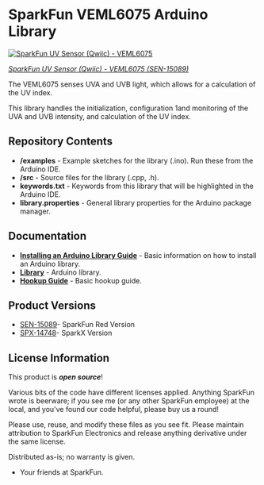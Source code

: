 SparkFun VEML6075 Arduino Library
==============================

[![SparkFun UV Sensor (Qwiic) - VEML6075](https://cdn.sparkfun.com//assets/parts/1/3/4/4/7/15089-SparkFun_UV_Light_Sensor_Breakout_-_VEML6075__Qwiic_-01.jpg)](https://www.sparkfun.com/products/15089)

[*SparkFun UV Sensor (Qwiic) - VEML6075 (SEN-15089)*](https://www.sparkfun.com/products/15089)

The VEML6075 senses UVA and UVB light, which allows for a calculation of the UV index.
  
This library handles the initialization, configuration 1and monitoring of the UVA and UVB intensity, and calculation of the UV index.

Repository Contents
-------------------

* **/examples** - Example sketches for the library (.ino). Run these from the Arduino IDE. 
* **/src** - Source files for the library (.cpp, .h).
* **keywords.txt** - Keywords from this library that will be highlighted in the Arduino IDE. 
* **library.properties** - General library properties for the Arduino package manager. 

Documentation
--------------
* **[Installing an Arduino Library Guide](https://learn.sparkfun.com/tutorials/installing-an-arduino-library)** - Basic information on how to install an Arduino library.
* **[Library](https://github.com/sparkfun/SparkFun_VEML6075_Arduino_Library)** - Arduino library.
* **[Hookup Guide](https://learn.sparkfun.com/tutorials/qwiic-uv-sensor-veml6075-hookup-guide)** - Basic hookup guide.

Product Versions
----------------
* [SEN-15089](https://www.sparkfun.com/products/15089)- SparkFun Red Version
* [SPX-14748](https://www.sparkfun.com/products/14748)- SparkX Version

License Information
-------------------

This product is _**open source**_! 

Various bits of the code have different licenses applied. Anything SparkFun wrote is beerware; if you see me (or any other SparkFun employee) at the local, and you've found our code helpful, please buy us a round!

Please use, reuse, and modify these files as you see fit. Please maintain attribution to SparkFun Electronics and release anything derivative under the same license.

Distributed as-is; no warranty is given.

- Your friends at SparkFun.
